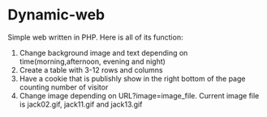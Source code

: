# Dynamic-web
Simple web written in PHP. Here is all of its function:
1. Change background image and text depending on time(morning,afternoon, evening and night)
2. Create a table with 3-12 rows and columns
3. Have a cookie that is publishly show in the right bottom of the page counting number of visitor
4. Change image depending on URL?image=image_file. Current image file is jack02.gif, jack11.gif and jack13.gif
